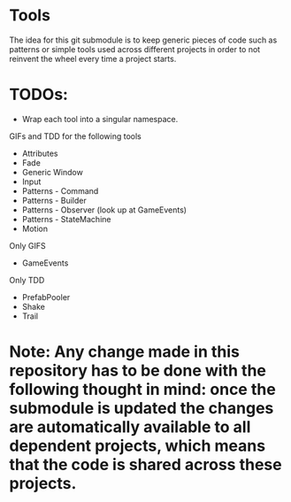 # Tools

The idea for this git submodule is to keep generic pieces of code such as patterns 
or simple tools used across different projects in order to not reinvent the wheel every time a project starts. 

# TODOs: 

- Wrap each tool into a singular namespace.

GIFs and TDD for the following tools
- Attributes 
- Fade
- Generic Window
- Input
- Patterns - Command
- Patterns - Builder
- Patterns - Observer (look up at GameEvents)
- Patterns - StateMachine
- Motion

Only GIFS
- GameEvents

Only TDD
- PrefabPooler
- Shake
- Trail

# Note: Any change made in this repository has to be done with the following thought in mind: once the submodule is updated the changes are automatically available to all dependent projects, which means that the code is shared across these projects.

